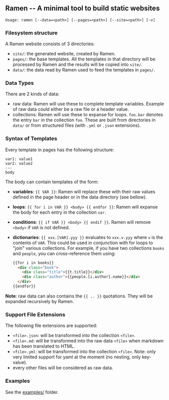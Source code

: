 ## Ramen -- A minimal tool to build static websites

```
Usage: ramen [--data=<path>] [--pages=<path>] [--site=<path>] [-v]
```

### Filesystem structure

A Ramen website consists of 3 directories:

- `site/`: the generated website, created by Ramen.
- `pages/`: the base templates. All the templates in that directory
  will be processed by Ramen and the results will be copied into `site/`.
- `data/`: the data read by Ramen used to feed the templates in `pages/`.

### Data Types

There are 2 kinds of data:

- raw data: Ramen will use these to complete template variables. Example of raw
  data could either be a raw file or a header value.
- collections: Ramen will use these to expanse for loops. `foo.bar` denotes
  the entry `bar` in the collection `foo`. These are built from directories
  in `data/` or from structured files (with `.yml` or `.json` extensions).

### Syntax of Templates

Every template in pages has the following structure:

```
var1: value1
var2: value2
---
body
```

The body can contain templates of the form:

- **variables**: `{{ VAR }}`: Ramen will replace these with their raw
  values defined in the page header or in the data directory (see
  bellow).

- **loops**: `{{ for i in VAR }} <body> {{ endfor }}`: Ramen will
  expanse the body for each entry in the collection `var`.

- **conditions**: `{{ if VAR }} <body> {{ endif }}`. Ramen will remove
  `<body>` if `VAR` is not defined.

- **dictionaries**: `{{ xxx.[VAR].yyy }}` evaluates to `xxx.v.yyy`
  where `v` is the contents of `VAR`. This could be used in
  conjunction with for loops to "join" various collections.
  For example, if you have two collections `books` and `people`,
  you can cross-reference them using:
  ````html
  {{for i in books}}
    <div class="book">
      <div class="title">{{t.title}}</div>
      <div class="author">{{people.[i.author].name}}</div>
    </div>
  {{endfor}}
  ````

__Note__: raw data can also contains the `{{ .. }}` quotations. They will be
expanded recursively by Ramen.

### Support File Extensions

The following file extensions are supported:

- `<file>.json`: will be transformed into the collection `<file>`.
- `<file>.md`: will be transformed into the raw data `<file>` when markdown has
  been translated to HTML.
- `<file>.yml`: will be transformed into the collection `<file>`. Note: only
   very limited support for yaml at the moment (no nesting, only key-value).
- every other files will be considered as raw data.

### Examples

See the [examples/](https://github.com/samoht/ramen/tree/master/examples) folder.
